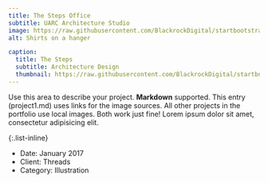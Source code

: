 ```yaml
---
title: The Steps Office
subtitle: UARC Architecture Studio
image: https://raw.githubusercontent.com/BlackrockDigital/startbootstrap-agency/master/src/assets/img/portfolio/01-full.jpg
alt: Shirts on a hanger

caption:
  title: The Steps 
  subtitle: Architecture Design
  thumbnail: https://raw.githubusercontent.com/BlackrockDigital/startbootstrap-agency/master/src/assets/img/portfolio/01-thumbnail.jpg
---
```


Use this area to describe your project. **Markdown** supported. This entry (project1.md) uses links for the image sources. All other projects in the portfolio use local images. Both work just fine! Lorem ipsum dolor sit amet, consectetur adipisicing elit.

{:.list-inline}

- Date: January 2017
- Client: Threads
- Category: Illustration
